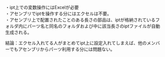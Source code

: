 ・ipt上での変数操作にはExcelが必要  
・アセンブリでiptを操作する分にはエクセルは不要。  
・アセンブリ上で配置されたことのある長さの部品は、iptが格納されているフォルダ内にパーツ名と同名のフォルダおよび中に該当長さのiptファイルが自動生成される。  

結論：エクセル入れてる人がまとめてipt上に設定入れてしまえば、他のメンバーでもアセンブリからパーツ利用する分には問題ない。  